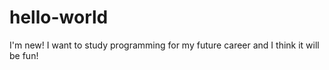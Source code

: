 # hello-world
I'm new!
I want to study programming for my future career and I think it will be fun!

